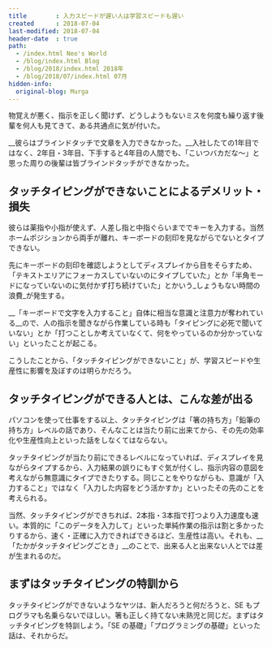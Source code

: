 ```yaml
---
title        : 入力スピードが遅い人は学習スピードも遅い
created      : 2018-07-04
last-modified: 2018-07-04
header-date  : true
path:
  - /index.html Neo's World
  - /blog/index.html Blog
  - /blog/2018/index.html 2018年
  - /blog/2018/07/index.html 07月
hidden-info:
  original-blog: Murga
---
```


物覚えが悪く、指示を正しく聞けず、どうしようもないミスを何度も繰り返す後輩を何人も見てきて、ある共通点に気が付いた。

__彼らはブラインドタッチで文章を入力できなかった。__入社したての1年目ではなく、2年目・3年目、下手すると4年目の人間でも、「こいつバカだな～」と思った周りの後輩は皆ブラインドタッチができなかった。

## タッチタイピングができないことによるデメリット・損失

彼らは薬指や小指が使えず、人差し指と中指ぐらいまででキーを入力する。当然ホームポジションから両手が離れ、キーボードの刻印を見ながらでないとタイプできない。

先にキーボードの刻印を確認しようとしてディスプレイから目をそらすため、「テキストエリアにフォーカスしていないのにタイプしていた」とか「半角モードになっていないのに気付かず打ち続けていた」とかいう_しょうもない時間の浪費_が発生する。

__「キーボードで文字を入力すること」自体に相当な意識と注意力が奪われている__ので、人の指示を聞きながら作業している時も「タイピングに必死で聞いていない」とか「打つことしか考えていなくて、何をやっているのか分かっていない」といったことが起こる。

こうしたことから、「タッチタイピングができないこと」が、学習スピードや生産性に影響を及ぼすのは明らかだろう。

## タッチタイピングができる人とは、こんな差が出る

パソコンを使って仕事をする以上、タッチタイピングは「箸の持ち方」「鉛筆の持ち方」レベルの話であり、そんなことは当たり前に出来てから、その先の効率化や生産性向上といった話をしなくてはならない。

タッチタイピングが当たり前にできるレベルになっていれば、ディスプレイを見ながらタイプするから、入力結果の誤りにもすぐ気が付くし、指示内容の意図を考えながら無意識にタイプできたりする。同じことをやりながらも、意識が「入力すること」ではなく「入力した内容をどう活かすか」といったその先のことを考えられる。

当然、タッチタイピングができちれば、2本指・3本指で打つより入力速度も速い。本質的に「このデータを入力して」といった単純作業の指示は割と多かったりするから、速く・正確に入力できればできるほど、生産性は高い。それも、__「たかがタッチタイピングごとき」__のことで、出来る人と出来ない人とでは差が生まれるのだ。

## まずはタッチタイピングの特訓から

タッチタイピングができないようなヤツは、新人だろうと何だろうと、SE もプログラマも名乗らないでほしい。箸も正しく持てない未熟児と同じだ。まずはタッチタイピングを特訓しよう。「SE の基礎」「プログラミングの基礎」といった話は、それからだ。

